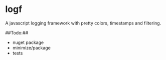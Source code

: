 logf
====

A javascript logging framework with pretty colors, timestamps and filtering.

##Todo:##

- nuget package
- minimize/package
- tests